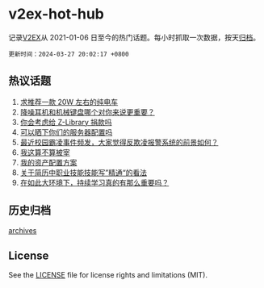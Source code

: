 # v2ex-hot-hub

 记录[V2EX](https://www.v2ex.com/)从 2021-01-06 日至今的热门话题。每小时抓取一次数据，按天[归档](archives)。

`更新时间：2024-03-27 20:02:17 +0800`

## 热议话题

1. [求推荐一款 20W 左右的纯电车](https://www.v2ex.com/t/1027321)
1. [降噪耳机和机械键盘哪个对你来说更重要？](https://www.v2ex.com/t/1027325)
1. [你会考虑给 Z-Library 捐款吗](https://www.v2ex.com/t/1027315)
1. [可以晒下你们的服务器配置吗](https://www.v2ex.com/t/1027481)
1. [最近校园霸凌事件频发，大家觉得反欺凌报警系统的前景如何？](https://www.v2ex.com/t/1027332)
1. [我这算不算被宰](https://www.v2ex.com/t/1027345)
1. [我的资产配置方案](https://www.v2ex.com/t/1027429)
1. [关于简历中职业技能技能写”精通“的看法](https://www.v2ex.com/t/1027333)
1. [在如此大环境下，持续学习真的有那么重要吗？](https://www.v2ex.com/t/1027318)

## 历史归档

[archives](archives)

## License

See the [LICENSE](LICENSE) file for license rights and limitations (MIT).
